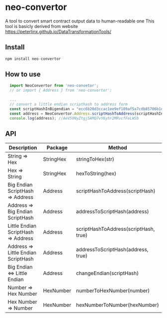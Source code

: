 # neo-convertor
A tool to convert smart contract output data to human-readable one 
This tool is basicly derived from website https://peterlinx.github.io/DataTransformationTools/

## Install
```js
npm install neo-convertor
```

## How to use
```js
  import NeoConvertor from 'neo-convetor';
  // or import { Address } from 'neo-convertor';
  
  ...
  // convert a little endian scripthash to address form
  const scriptHashInBigendian = "ecc6b20d3ccac1ee9ef109af5a7cdb85706b1df9";
  const address = NeoConvertor.Address.scriptHashToAddress(scriptHashInBigendian);
  console.log(address); //AeV59NyZtgj5AMQ7vY6yhr2MRvcfFeLWSb
```
## API
| Description | Package | Method |
| ---- | ---- | ---- |
| String => Hex | StringHex | stringToHex(str) |
| Hex => String | StringHex | hexToString(hex) |
| Big Endian ScriptHash => Address | Address | scriptHashToAddress(scriptHash) |
| Address =>  Big Endian ScriptHash | Address | addressToScriptHash(address) |
| Little Endian ScriptHash => Address | Address | scriptHashToAddress(scriptHash, true) |
| Address =>  Little Endian ScriptHash | Address | addressToScriptHash(address, true) |
| Big Endian <=> Little Endian | Address | changeEndian(scriptHash) |
| Number => Hex Number | HexNumber | numberToHexNumber(number) |
| Hex Number => Number | HexNumber | hexNumberToNumber(hexNumber) |
